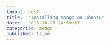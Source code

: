 ```yaml
---
layout: post
title:  "Installing mongo on Ubuntu"
date:   2013-10-27 14:59:17
categories: mongo
published: false
---
```




